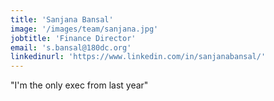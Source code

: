 ```yaml
---
title: 'Sanjana Bansal'
image: '/images/team/sanjana.jpg'
jobtitle: 'Finance Director'
email: 's.bansal@180dc.org'
linkedinurl: 'https://www.linkedin.com/in/sanjanabansal/'
---
```


"I'm the only exec from last year"
